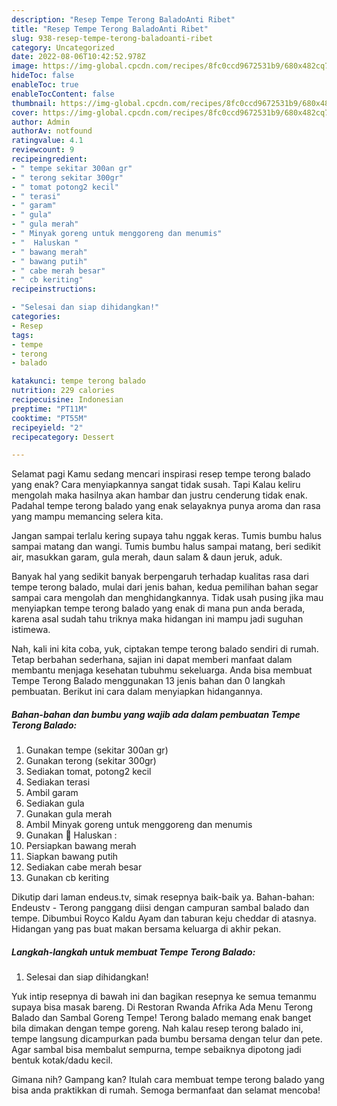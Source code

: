```yaml
---
description: "Resep Tempe Terong BaladoAnti Ribet"
title: "Resep Tempe Terong BaladoAnti Ribet"
slug: 938-resep-tempe-terong-baladoanti-ribet
category: Uncategorized
date: 2022-08-06T10:42:52.978Z
image: https://img-global.cpcdn.com/recipes/8fc0ccd9672531b9/680x482cq70/tempe-terong-balado-foto-resep-utama.jpg
hideToc: false
enableToc: true
enableTocContent: false
thumbnail: https://img-global.cpcdn.com/recipes/8fc0ccd9672531b9/680x482cq70/tempe-terong-balado-foto-resep-utama.jpg
cover: https://img-global.cpcdn.com/recipes/8fc0ccd9672531b9/680x482cq70/tempe-terong-balado-foto-resep-utama.jpg
author: Admin
authorAv: notfound
ratingvalue: 4.1
reviewcount: 9
recipeingredient:
- " tempe sekitar 300an gr"
- " terong sekitar 300gr"
- " tomat potong2 kecil"
- " terasi"
- " garam"
- " gula"
- " gula merah"
- " Minyak goreng untuk menggoreng dan menumis"
- "  Haluskan "
- " bawang merah"
- " bawang putih"
- " cabe merah besar"
- " cb keriting"
recipeinstructions:

- "Selesai dan siap dihidangkan!"
categories:
- Resep
tags:
- tempe
- terong
- balado

katakunci: tempe terong balado 
nutrition: 229 calories
recipecuisine: Indonesian
preptime: "PT11M"
cooktime: "PT55M"
recipeyield: "2"
recipecategory: Dessert

---
```



Selamat pagi Kamu sedang mencari inspirasi resep tempe terong balado yang enak? Cara menyiapkannya sangat tidak susah. Tapi Kalau keliru mengolah maka hasilnya akan hambar dan justru cenderung tidak enak. Padahal tempe terong balado yang enak selayaknya punya aroma dan rasa yang mampu memancing selera kita.


Jangan sampai terlalu kering supaya tahu nggak keras. Tumis bumbu halus sampai matang dan wangi. Tumis bumbu halus sampai matang, beri sedikit air, masukkan garam, gula merah, daun salam &amp; daun jeruk, aduk.

Banyak hal yang sedikit banyak berpengaruh terhadap kualitas rasa dari tempe terong balado, mulai dari jenis bahan, kedua pemilihan bahan segar sampai cara mengolah dan menghidangkannya. Tidak usah pusing jika mau menyiapkan tempe terong balado yang enak di mana pun anda berada, karena asal sudah tahu triknya maka hidangan ini mampu jadi suguhan istimewa.


Nah, kali ini kita coba, yuk, ciptakan tempe terong balado sendiri di rumah. Tetap berbahan sederhana, sajian ini dapat memberi manfaat dalam membantu menjaga kesehatan tubuhmu sekeluarga. Anda bisa membuat Tempe Terong Balado menggunakan 13 jenis bahan dan 0 langkah pembuatan. Berikut ini cara dalam menyiapkan hidangannya.

<!--inarticleads1-->

##### Bahan-bahan dan bumbu yang wajib ada dalam pembuatan Tempe Terong Balado:

1. Gunakan  tempe (sekitar 300an gr)
1. Gunakan  terong (sekitar 300gr)
1. Sediakan  tomat, potong2 kecil
1. Sediakan  terasi
1. Ambil  garam
1. Sediakan  gula
1. Gunakan  gula merah
1. Ambil  Minyak goreng untuk menggoreng dan menumis
1. Gunakan  🎀 Haluskan :
1. Persiapkan  bawang merah
1. Siapkan  bawang putih
1. Sediakan  cabe merah besar
1. Gunakan  cb keriting


Dikutip dari laman endeus.tv, simak resepnya baik-baik ya. Bahan-bahan: Endeustv - Terong panggang diisi dengan campuran sambal balado dan tempe. Dibumbui Royco Kaldu Ayam dan taburan keju cheddar di atasnya. Hidangan yang pas buat makan bersama keluarga di akhir pekan. 

<!--inarticleads2-->

##### Langkah-langkah untuk membuat Tempe Terong Balado:


1. Selesai dan siap dihidangkan!

Yuk intip resepnya di bawah ini dan bagikan resepnya ke semua temanmu supaya bisa masak bareng. Di Restoran Rwanda Afrika Ada Menu Terong Balado dan Sambal Goreng Tempe! Terong balado memang enak banget bila dimakan dengan tempe goreng. Nah kalau resep terong balado ini, tempe langsung dicampurkan pada bumbu bersama dengan telur dan pete. Agar sambal bisa membalut sempurna, tempe sebaiknya dipotong jadi bentuk kotak/dadu kecil. 

Gimana nih? Gampang kan? Itulah cara membuat tempe terong balado yang bisa anda praktikkan di rumah. Semoga bermanfaat dan selamat mencoba!
